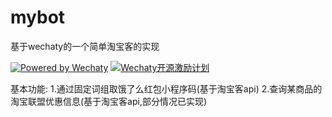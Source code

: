 # mybot
基于wechaty的一个简单淘宝客的实现

[![Powered by Wechaty](https://img.shields.io/badge/Powered%20By-Wechaty-green.svg)](https://github.com/chatie/wechaty)
[![Wechaty开源激励计划](https://img.shields.io/badge/Wechaty-开源激励计划-green.svg)](https://github.com/juzibot/Welcome/wiki/Everything-about-Wechaty)

基本功能:
1.通过固定词组取饿了么红包小程序码(基于淘宝客api)
2.查询某商品的淘宝联盟优惠信息(基于淘宝客api,部分情况已实现)

